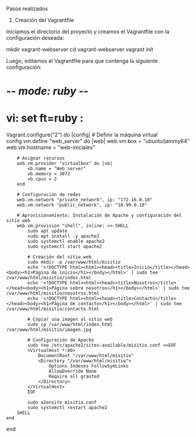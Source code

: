 Pasos realizados

1. Creación del Vagrantfile

Iniciamos el directorio del proyecto y creamos el Vagrantfile con la configuración deseada:

mkdir vagrant-webserver
cd vagrant-webserver
vagrant init

Luego, editamos el Vagrantfile para que contenga la siguiente configuración:
# -*- mode: ruby -*-
# vi: set ft=ruby :

Vagrant.configure("2") do |config|
    # Definir la máquina virtual
    config.vm.define "web_server" do |web|
        web.vm.box = "ubuntu/jammy64"
        web.vm.hostname = "web-iniciales"
        
        # Asignar recursos
        web.vm.provider "virtualbox" do |vb|
            vb.name = "Web server"
            vb.memory = 3072
            vb.cpus = 2
        end
        
        # Configuración de redes
        web.vm.network "private_network", ip: "172.16.0.10"
        web.vm.network "public_network", ip: "10.99.0.10"
        
        # Aprovisionamiento: Instalación de Apache y configuración del sitio web
        web.vm.provision "shell", inline: <<-SHELL
            sudo apt update
            sudo apt install -y apache2
            sudo systemctl enable apache2
            sudo systemctl start apache2
            
            # Creación del sitio web
            sudo mkdir -p /var/www/html/misitio
            echo '<!DOCTYPE html><html><head><title>Inicio</title></head><body><h1>Página de inicio</h1></body></html>' | sudo tee /var/www/html/misitio/index.html
            echo '<!DOCTYPE html><html><head><title>Nosotros</title></head><body><h1>Página sobre nosotros</h1></body></html>' | sudo tee /var/www/html/misitio/nosotros.html
            echo '<!DOCTYPE html><html><head><title>Contacto</title></head><body><h1>Página de contacto</h1></body></html>' | sudo tee /var/www/html/misitio/contacto.html
            
            # Copiar una imagen al sitio web
            sudo cp /var/www/html/index.html /var/www/html/misitio/imagen.jpg
            
            # Configuración de Apache
            sudo tee /etc/apache2/sites-available/misitio.conf <<EOF
            <VirtualHost *:80>
                DocumentRoot "/var/www/html/misitio"
                <Directory "/var/www/html/misitio">
                    Options Indexes FollowSymLinks
                    AllowOverride None
                    Require all granted
                </Directory>
            </VirtualHost>
            EOF
            
            sudo a2ensite misitio.conf
            sudo systemctl restart apache2
        SHELL
    end
end